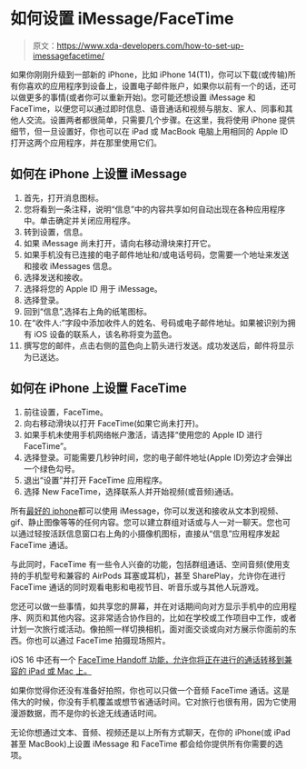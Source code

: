# 如何设置 iMessage/FaceTime

> 原文：<https://www.xda-developers.com/how-to-set-up-imessagefacetime/>

如果你刚刚升级到一部新的 iPhone，比如 iPhone 14(T1)，你可以下载(或传输)所有你喜欢的应用程序到设备上，设置电子邮件账户，如果你以前有一个的话，还可以做更多的事情(或者你可以重新开始)。您可能还想设置 iMessage 和 FaceTime，以便您可以通过即时信息、语音通话和视频与朋友、家人、同事和其他人交流。设置两者都很简单，只需要几个步骤。在这里，我将使用 iPhone 提供细节，但一旦设置好，你也可以在 iPad 或 MacBook 电脑上用相同的 Apple ID 打开这两个应用程序，并在那里使用它们。

## 如何在 iPhone 上设置 iMessage

1.  首先，打开消息图标。
2.  您将看到一条注释，说明“信息”中的内容共享如何自动出现在各种应用程序中。单击确定并关闭应用程序。
3.  转到设置，信息。
4.  如果 iMessage 尚未打开，请向右移动滑块来打开它。
5.  如果手机没有已连接的电子邮件地址和/或电话号码，您需要一个地址来发送和接收 iMessages 信息。
6.  选择发送和接收。
7.  选择将您的 Apple ID 用于 iMessage。
8.  选择登录。
9.  回到“信息”,选择右上角的纸笔图标。
10.  在“收件人:”字段中添加收件人的姓名、号码或电子邮件地址。如果被识别为拥有 iOS 设备的联系人，该名称将变为蓝色。
11.  撰写您的邮件，点击右侧的蓝色向上箭头进行发送。成功发送后，邮件将显示为已送达。

## 如何在 iPhone 上设置 FaceTime

1.  前往设置，FaceTime。
2.  向右移动滑块以打开 FaceTime(如果它尚未打开)。
3.  如果手机未使用手机网络帐户激活，请选择“使用您的 Apple ID 进行 FaceTime”。
4.  选择登录。可能需要几秒钟时间，您的电子邮件地址(Apple ID)旁边才会弹出一个绿色勾号。
5.  退出“设置”并打开 FaceTime 应用程序。
6.  选择 New FaceTime，选择联系人并开始视频(或音频)通话。

所有[最好的 iphone](https://www.xda-developers.com/best-iphone/)都可以使用 iMessage，你可以发送和接收从文本到视频、gif、静止图像等等的任何内容。您可以建立群组对话或与人一对一聊天。您也可以通过轻按活跃信息窗口右上角的小摄像机图标，直接从“信息”应用程序发起 FaceTime 通话。

与此同时，FaceTime 有一些令人兴奋的功能，包括群组通话、空间音频(使用支持的手机型号和兼容的 AirPods 耳塞或耳机)，甚至 SharePlay，允许你在进行 FaceTime 通话的同时观看电影和电视节目、听音乐或与其他人玩游戏。

您还可以做一些事情，如共享您的屏幕，并在对话期间向对方显示手机中的应用程序、网页和其他内容。这非常适合协作目的，比如在学校或工作项目中工作，或者计划一次旅行或活动。像拍照一样切换相机，面对面交谈或向对方展示你面前的东西。你也可以通过 FaceTime 拍摄现场照片。

iOS 16 中还有一个 [FaceTime Handoff 功能，允许你将正在进行的通话转移到兼容的 iPad 或 Mac 上。](https://www.xda-developers.com/how-to-use-facetime-handoff/)

如果你觉得你还没有准备好拍照，你也可以只做一个音频 FaceTime 通话。这是伟大的时候，你没有手机覆盖或想节省通话时间。它对旅行也很有用，因为它使用漫游数据，而不是你的长途无线通话时间。

无论你想通过文本、音频、视频还是以上所有方式聊天，在你的 iPhone(或 iPad 甚至 MacBook)上设置 iMessage 和 FaceTime 都会给你提供所有你需要的选项。